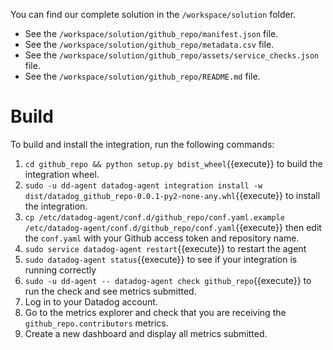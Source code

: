 You can find our complete solution in the `/workspace/solution` folder.

- See the `/workspace/solution/github_repo/manifest.json` file.
- See the `/workspace/solution/github_repo/metadata.csv` file.
- See the `/workspace/solution/github_repo/assets/service_checks.json` file.
- See the `/workspace/solution/github_repo/README.md` file.

# Build

To build and install the integration, run the following commands:
1. `cd github_repo && python setup.py bdist_wheel`{{execute}} to build the integration wheel.
2. `sudo -u dd-agent datadog-agent integration install -w dist/datadog_github_repo-0.0.1-py2-none-any.whl`{{execute}} to install the integration.
3. `cp /etc/datadog-agent/conf.d/github_repo/conf.yaml.example /etc/datadog-agent/conf.d/github_repo/conf.yaml`{{execute}} then edit the `conf.yaml` with your Github access token and repository name.
4. `sudo service datadog-agent restart`{{execute}} to restart the agent
5. `sudo datadog-agent status`{{execute}} to see if your integration is running correctly
6. `sudo -u dd-agent -- datadog-agent check github_repo`{{execute}} to run the check and see metrics submitted.
7. Log in to your Datadog account.
8. Go to the metrics explorer and check that you are receiving the `github_repo.contributors` metrics.
9. Create a new dashboard and display all metrics submitted.
